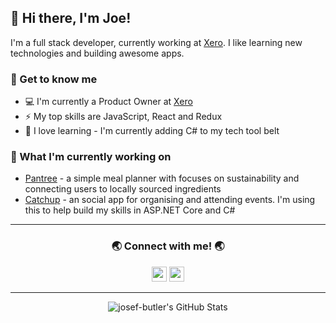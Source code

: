 ## 👋 Hi there, I'm Joe!

I'm a full stack developer, currently working at [Xero][xero]. I like learning new technologies and building awesome apps.

### 👾 Get to know me

- 💻 I'm currently a Product Owner at [Xero][xero]
- ⚡ My top skills are JavaScript, React and Redux
- 🌱 I love learning - I'm currently adding C# to my tech tool belt

### 🔭 What I'm currently working on

- [Pantree][pantree] - a simple meal planner with focuses on sustainability and connecting users to locally sourced ingredients
- [Catchup][catchup] - an social app for organising and attending events. I'm using this to help build my skills in ASP.NET Core and C#
<!-- - [Allocredit][allocredit] - an app that allows Xero users to allocate credit notes to their AR invoices in bulk -->

<!--
<details>
  <summary>Check out some of my past projects</summary>
  <br>

  - etc.
</details>
-->

---

<h3 align="center">🌏 Connect with me! 🌏</h3>

<p align="center">
  <a href="https://www.linkedin.com/in/josef-butler/" alt="Joe Butler | LinkedIn"><img width="24px" src="https://cdn.jsdelivr.net/npm/simple-icons@3.4.0/icons/linkedin.svg"></a>
  <a href="https://github.com/josef-butler" alt="Joe Butler | GitHub"><img width="24px" src="https://cdn.jsdelivr.net/npm/simple-icons@3.4.0/icons/github.svg"></a>
</p>

---

<p align="center">
  <img alt="josef-butler's GitHub Stats" src="https://github-readme-stats.vercel.app/api?username=josef-butler&show_icons=true&hide_border=true" />
</p>

[xero]: https://www.xero.com/
[pantree]: https://github.com/kotare-2020/Pantree
[catchup]: https://github.com/josef-butler/catchup
[allocredit]: https://github.com/josef-butler/allocredit
